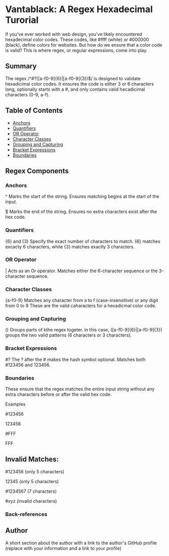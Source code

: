 # Vantablack: A Regex Hexadecimal Turorial

If you've ever worked with web design, you've likely encountered hexadecimal color codes. These codes, like #ffff (white) or #000000 (black), define colors for websites. But how do we ensure that a color code is valid? This is where regex, or regular expressions, come into play.

## Summary

The regex /^#?([a-f0-9]{6}|[a-f0-9]{3})$/ is designed to validate hexadicimal color codes. It ensures the code is either 3 or 6 characters long, optionally starts with a #, and only contains valid hecadicimal characters (0-9, a-f).

## Table of Contents

- [Anchors](#anchors)
- [Quantifiers](#quantifiers)
- [OR Operator](#or-operator)
- [Character Classes](#character-classes)
- [Grouping and Capturing](#grouping-and-capturing)
- [Bracket Expressions](#bracket-expressions)
- [Boundaries](#boundaries)

## Regex Components

### Anchors

^
Marks the start of the string. Ensures matching begins at the start of the input. 

$
Marks the end of the string. Ensures no extra characters exist after the hex code. 

### Quantifiers

{6} and {3}
Specify the exact number of characters to match. {6} matches excacty 6 characters, while {3} matches exactly 3 characters. 

### OR Operator
|
Acts as an Or operator. Matches either the 6-character sequence or the 3-character sequence. 

### Character Classes
{a-f0-9}
Matches any character from a to f (case-insensitive) or any digit from 0 to 9 These are the valid caharacters for a hexadicmal color code. 


### Grouping and Capturing

()
Groups parts of kthe regex togeter. in this case, ([a-f0-9]{6}|[a-f0-9]{3}) groups the two valid patterns (6 characters or 3 characters).

### Bracket Expressions

#?
The ? after the # makes the hash symbol optional. Matches both  #123456 and 123456.


### Boundaries

These ensure that the regex matches the entire input string without any extra characters before or after the valid hex code.

Examples

 #123456
 
123456

#FFF

FFF

## Invalid Matches:

 #123456 (only 5 characters)

12345 (only 5 characters)

#1234567 (7 characters)

#xyz (invalid characters)

### Back-references


## Author

A short section about the author with a link to the author's GitHub profile (replace with your information and a link to your profile)
